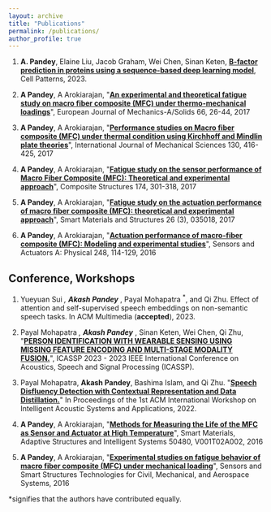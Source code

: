 ```yaml
---
layout: archive
title: "Publications"
permalink: /publications/
author_profile: true
---
```

1. **A. Pandey**, Elaine Liu, Jacob Graham, Wei Chen, Sinan Keten, [**B-factor prediction in proteins using a sequence-based deep learning model**](https://doi.org/10.1016/j.patter.2023.100805), Cell Patterns, 2023.
2. **A Pandey**, A Arokiarajan, "[**An experimental and theoretical fatigue study on macro fiber composite (MFC) under thermo-mechanical loadings**](https://www.sciencedirect.com/science/article/pii/S0997753817301286)", European Journal of Mechanics-A/Solids 66, 26-44, 2017

3. **A Pandey**, A Arokiarajan, "[**Performance studies on Macro fiber composite (MFC) under thermal condition using Kirchhoff and Mindlin plate theories**](https://www.sciencedirect.com/science/article/pii/S0020740316308669)", International Journal of Mechanical Sciences 130, 416-425, 2017

4. **A Pandey**, A Arokiarajan, "[**Fatigue study on the sensor performance of Macro Fiber Composite (MFC): Theoretical and experimental approach**](https://www.sciencedirect.com/science/article/pii/S026382231632918X)", 
Composite Structures 174, 301-318, 2017

5. **A Pandey**, A Arokiarajan, "[**Fatigue study on the actuation performance of macro fiber composite (MFC): theoretical and experimental approach**](https://iopscience.iop.org/article/10.1088/1361-665X/aa59e9/meta)", 
Smart Materials and Structures 26 (3), 035018, 2017

6. **A Pandey**, A Arokiarajan, "[**Actuation performance of macro-fiber composite (MFC): Modeling and experimental studies**](https://www.sciencedirect.com/science/article/pii/S0924424716303569)", 
Sensors and Actuators A: Physical 248, 114-129, 2016

Conference, Workshops
------
1. Yueyuan Sui <sup>*</sup>, **Akash Pandey** <sup>*</sup>, Payal Mohapatra <sup>*</sup>, and Qi Zhu. Effect of attention and self-supervised speech embeddings on non-semantic speech tasks. In ACM Multimedia (**accepted**), 2023.

2. Payal Mohapatra <sup>*</sup>, **Akash Pandey** <sup>*</sup>, Sinan Keten, Wei Chen, Qi Zhu, "[**PERSON IDENTIFICATION WITH WEARABLE SENSING USING MISSING
FEATURE ENCODING AND MULTI-STAGE MODALITY FUSION.**](https://ieeexplore.ieee.org/stamp/stamp.jsp?arnumber=10097005)", ICASSP 2023 - 2023 IEEE International Conference on Acoustics, Speech and Signal Processing (ICASSP).

3. Payal Mohapatra, **Akash Pandey**, Bashima Islam, and Qi Zhu. "[**Speech Disfluency Detection with Contextual Representation and Data Distillation.**](https://dl.acm.org/doi/abs/10.1145/3539490.3539601)" In Proceedings of the 1st ACM International Workshop on Intelligent Acoustic Systems and Applications, 2022.

4. **A Pandey**, A Arokiarajan, "[**Methods for Measuring the Life of the MFC as Sensor and Actuator at High Temperature**](https://asmedigitalcollection.asme.org/SMASIS/proceedings-abstract/SMASIS2016/V001T02A002/285473)", 
Smart Materials, Adaptive Structures and Intelligent Systems 50480, V001T02A002, 2016

5. **A Pandey**, A Arokiarajan, "[**Experimental studies on fatigue behavior of macro fiber composite (MFC) under mechanical loading**](https://www.spiedigitallibrary.org/conference-proceedings-of-spie/9803/98032V/Experimental-studies-on-fatigue-behavior-of-macro-fiber-composite-MFC/10.1117/12.2218742.full)", 
Sensors and Smart Structures Technologies for Civil, Mechanical, and Aerospace Systems, 2016

*signifies that the authors have contributed equally.